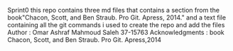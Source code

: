 Sprint0
this repo contains three md files that contains a section from the book"Chacon, Scott, and
Ben Straub. Pro Git. Apress, 2014."
and a text file containing all the git commands i used to create the repo and add the files
Author : Omar Ashraf Mahmoud Saleh 37-15763
Acknowledgments : book Chacon, Scott, and Ben Straub. Pro Git. Apress,2014



